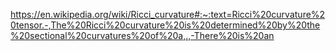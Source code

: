 https://en.wikipedia.org/wiki/Ricci_curvature#:~:text=Ricci%20curvature%20tensor.-,The%20Ricci%20curvature%20is%20determined%20by%20the%20sectional%20curvatures%20of%20a,.,-There%20is%20an